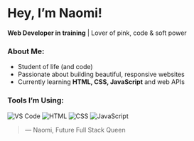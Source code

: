 # Hey, I’m Naomi!  
**Web Developer in training** | Lover of pink, code & soft power

### About Me:
- Student of life (and code)
- Passionate about building beautiful, responsive websites
- Currently learning **HTML, CSS, JavaScript** and web APIs

### Tools I’m Using:
![VS Code](https://img.shields.io/badge/Editor-VSCode-blue?style=flat&logo=visualstudiocode)
![HTML](https://img.shields.io/badge/HTML5-pink?style=flat&logo=html5)
![CSS](https://img.shields.io/badge/CSS3-ff69b4?style=flat&logo=css3)
![JavaScript](https://img.shields.io/badge/JavaScript-yellow?style=flat&logo=javascript)
  
> — Naomi, Future Full Stack Queen
